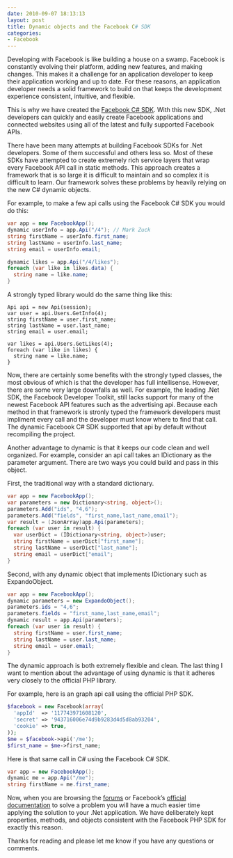 ```yaml
---
date: 2010-09-07 18:13:13
layout: post
title: Dynamic objects and the Facebook C# SDK
categories:
- Facebook
---
```


Developing with Facebook is like building a house on a swamp. Facebook is constantly evolving their platform, adding new features, and making changes. This makes it a challenge for an application developer to keep their application working and up to date. For these reasons, an application developer needs a solid framework to build on that keeps the development experience consistent, intuitive, and flexible.

This is why we have created the [Facebook C# SDK](http://csharpsdk.org/). With this new SDK, .Net developers can quickly and easily create Facebook applications and connected websites using all of the latest and fully supported Facebook APIs.

There have been many attempts at building Facebook SDKs for .Net developers. Some of them successful and others less so. Most of these SDKs have attempted to create extremely rich service layers that wrap every Facebook API call in static methods. This approach creates a framework that is so large it is difficult to maintain and so complex it is difficult to learn. Our framework solves these problems by heavily relying on the new C# dynamic objects.

For example, to make a few api calls using the Facebook C# SDK you would do this:

```cs
var app = new FacebookApp();
dynamic userInfo = app.Api("/4"); // Mark Zuck
string firstName = userInfo.first_name;
string lastName = userInfo.last_name;
string email = userInfo.email;

dynamic likes = app.Api("/4/likes");
foreach (var like in likes.data) {
  string name = like.name;
}
```

A strongly typed library would do the same thing like this:

```
Api api = new Api(session);
var user = api.Users.GetInfo(4);
string firstName = user.first_name;
string lastName = user.last_name;
string email = user.email;

var likes = api.Users.GetLikes(4);
foreach (var like in likes) {
  string name = like.name;
}
```

Now, there are certainly some benefits with the strongly typed classes, the most obvious of which is that the developer has full intellisense. However, there are some very large downfalls as well. For example, the leading .Net SDK, the Facebook Developer Toolkit, still lacks support for many of the newest Facebook API features such as the advertising api. Because each method in that framework is stronly typed the framework developers must impliment every call and the developer must know where to find that call. The dynamic Facebook C# SDK supported that api by default without recompiling the project.

Another advantage to dynamic is that it keeps our code clean and well organized. For example, consider an api call takes an IDictionary as the parameter argument. There are two ways you could build and pass in this object.

First, the traditional way with a standard dictionary.

```cs
var app = new FacebookApp();
var parameters = new Dictionary<string, object>();
parameters.Add("ids", "4,6");
parameters.Add("fields", "first_name,last_name,email");
var result = (JsonArray)app.Api(parameters);
foreach (var user in result) {
  var userDict = (IDictionary<string, object>)user;
  string firstName = userDict["first_name"];
  string lastName = userDict["last_name"];
  string email = userDict["email";
}
```

Second, with any dynamic object that implements IDictionary such as ExpandoObject.

```cs
var app = new FacebookApp();
dynamic parameters = new ExpandoObject();
parameters.ids = "4,6";
parameters.fields = "first_name,last_name,email";
dynamic result = app.Api(parameters);
foreach (var user in result) {
  string firstName = user.first_name;
  string lastName = user.last_name;
  string email = user.email;
}
```

The dynamic approach is both extremely flexible and clean. The last thing I want to mention about the advantage of using dynamic is that it adheres very closely to the official PHP library.

For example, here is an graph api call using the official PHP SDK.

```php
$facebook = new Facebook(array(
  'appId'  => '117743971608120',
  'secret' => '943716006e74d9b9283d4d5d8ab93204',
  'cookie' => true,
));
$me = $facebook->api('/me');
$first_name = $me->first_name;
```

Here is that same call in C# using the Facebook C# SDK.

```cs
var app = new FacebookApp();
dynamic me = app.Api("/me");
string firstName = me.first_name;
```

Now, when you are browsing the [forums](http://forum.developers.facebook.net/) or Facebook’s [official documentation](http://developers.facebook.com/docs/) to solve a problem you will have a much easier time applying the solution to your .Net application. We have deliberately kept properties, methods, and objects consistent with the Facebook PHP SDK for exactly this reason.

Thanks for reading and please let me know if you have any questions or comments.
